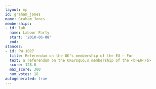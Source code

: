 ```yaml
---
layout: mp
id: graham_jones
name: Graham Jones
memberships:
- id: lab
  name: Labour Party
  start: '2010-06-08'
  end: 
stances:
- id: PW-1027
  title: Referendum on the UK's membership of the EU — For
  text: a referendum on the UK&rsquo;s membership of the <b>EU</b>
  score: 128.0
  max_score: 300
  num_votes: 18
autogenerated: true
---
```


